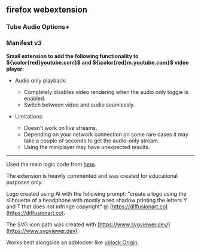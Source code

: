 ## firefox webextension
### **Tube Audio Options+**
### Manifest *v3*
**Small extension to add the following functionality to ${\color{red}youtube.com}$ and ${\color{red}m.youtube.com}$ video player:**

- Audio only playback:
	- Completely disables video rendering when the audio only toggle is enabled.
	- Switch between video and audio seamlessly.

- Limitations:
	- Doesn't work on live streams.
	- Depending on your network connection on some rare cases it may take a couple of seconds to get the audio-only stream.
	- Using the miniplayer may have unexpected results.

---

Used the main logic code from [here](https://github.com/craftwar/youtube-audio).  

The extension is heavily commented and was created for educational purposes only.  

Logo created using AI with the following prompt: "create a logo using the silhouette of a headphone with mostly a red shadow printing the letters Y and T that does not infringe copyright" @ [https://diffusionart.co](https://diffusionart.co).  

The SVG icon path was created with [https://www.svgviewer.dev/](https://www.svgviewer.dev).  

Works best alongside an adblocker like [ublock Origin](https://github.com/gorhill/uBlock).  
